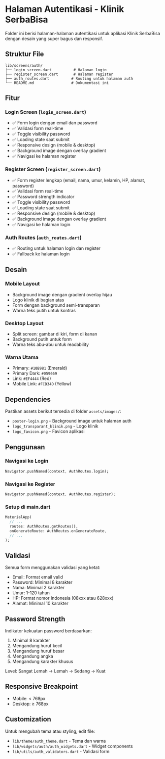 # Halaman Autentikasi - Klinik SerbaBisa

Folder ini berisi halaman-halaman autentikasi untuk aplikasi Klinik SerbaBisa dengan desain yang super bagus dan responsif.

## Struktur File

```
lib/screens/auth/
├── login_screen.dart          # Halaman login
├── register_screen.dart       # Halaman register
├── auth_routes.dart          # Routing untuk halaman auth
└── README.md                 # Dokumentasi ini
```

## Fitur

### Login Screen (`login_screen.dart`)

- ✅ Form login dengan email dan password
- ✅ Validasi form real-time
- ✅ Toggle visibility password
- ✅ Loading state saat submit
- ✅ Responsive design (mobile & desktop)
- ✅ Background image dengan overlay gradient
- ✅ Navigasi ke halaman register

### Register Screen (`register_screen.dart`)

- ✅ Form register lengkap (email, nama, umur, kelamin, HP, alamat, password)
- ✅ Validasi form real-time
- ✅ Password strength indicator
- ✅ Toggle visibility password
- ✅ Loading state saat submit
- ✅ Responsive design (mobile & desktop)
- ✅ Background image dengan overlay gradient
- ✅ Navigasi ke halaman login

### Auth Routes (`auth_routes.dart`)

- ✅ Routing untuk halaman login dan register
- ✅ Fallback ke halaman login

## Desain

### Mobile Layout

- Background image dengan gradient overlay hijau
- Logo klinik di bagian atas
- Form dengan background semi-transparan
- Warna teks putih untuk kontras

### Desktop Layout

- Split screen: gambar di kiri, form di kanan
- Background putih untuk form
- Warna teks abu-abu untuk readability

### Warna Utama

- Primary: `#10B981` (Emerald)
- Primary Dark: `#059669`
- Link: `#EF4444` (Red)
- Mobile Link: `#FCD34D` (Yellow)

## Dependencies

Pastikan assets berikut tersedia di folder `assets/images/`:

- `poster-login.png` - Background image untuk halaman auth
- `logo_transparant_klinik.png` - Logo klinik
- `logo_favicon.png` - Favicon aplikasi

## Penggunaan

### Navigasi ke Login

```dart
Navigator.pushNamed(context, AuthRoutes.login);
```

### Navigasi ke Register

```dart
Navigator.pushNamed(context, AuthRoutes.register);
```

### Setup di main.dart

```dart
MaterialApp(
  // ...
  routes: AuthRoutes.getRoutes(),
  onGenerateRoute: AuthRoutes.onGenerateRoute,
  // ...
);
```

## Validasi

Semua form menggunakan validasi yang ketat:

- Email: Format email valid
- Password: Minimal 8 karakter
- Nama: Minimal 2 karakter
- Umur: 1-120 tahun
- HP: Format nomor Indonesia (08xxx atau 628xxx)
- Alamat: Minimal 10 karakter

## Password Strength

Indikator kekuatan password berdasarkan:

1. Minimal 8 karakter
2. Mengandung huruf kecil
3. Mengandung huruf besar
4. Mengandung angka
5. Mengandung karakter khusus

Level: Sangat Lemah → Lemah → Sedang → Kuat

## Responsive Breakpoint

- Mobile: < 768px
- Desktop: ≥ 768px

## Customization

Untuk mengubah tema atau styling, edit file:

- `lib/theme/auth_theme.dart` - Tema dan warna
- `lib/widgets/auth/auth_widgets.dart` - Widget components
- `lib/utils/auth_validators.dart` - Validasi form
